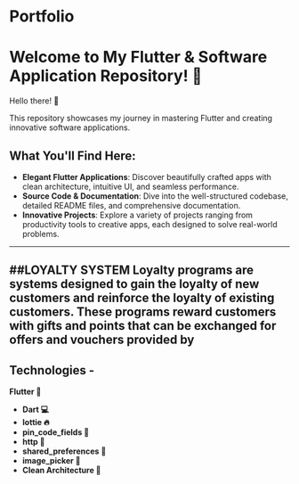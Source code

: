 # Portfolio
# Welcome to My Flutter & Software Application Repository! 🚀

Hello there! 👋

This repository showcases my journey in mastering Flutter and creating innovative software applications.

## What You'll Find Here:
- **Elegant Flutter Applications**: Discover beautifully crafted apps with clean architecture, intuitive UI, and seamless performance.
- **Source Code & Documentation**: Dive into the well-structured codebase, detailed README files, and comprehensive documentation.
- **Innovative Projects**: Explore a variety of projects ranging from productivity tools to creative apps, each designed to solve real-world problems.
---
##LOYALTY SYSTEM
Loyalty programs are systems designed to gain the loyalty of new customers and reinforce the loyalty of existing customers.
These programs reward customers with gifts and points that can be exchanged for offers and vouchers provided by
---
## Technologies -
**Flutter 🦋** 
- **Dart 💻**
- **lottie 🔥**
- **pin_code_fields 💾**
- **http 🔑**
- **shared_preferences 🔑**
- **image_picker 📸**
- **Clean Architecture 🔨**
